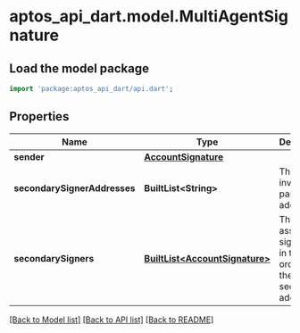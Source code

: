 # aptos_api_dart.model.MultiAgentSignature

## Load the model package
```dart
import 'package:aptos_api_dart/api.dart';
```

## Properties
Name | Type | Description | Notes
------------ | ------------- | ------------- | -------------
**sender** | [**AccountSignature**](AccountSignature.md) |  | 
**secondarySignerAddresses** | **BuiltList&lt;String&gt;** | The other involved parties' addresses | 
**secondarySigners** | [**BuiltList&lt;AccountSignature&gt;**](AccountSignature.md) | The associated signatures, in the same order as the secondary addresses | 

[[Back to Model list]](../README.md#documentation-for-models) [[Back to API list]](../README.md#documentation-for-api-endpoints) [[Back to README]](../README.md)



